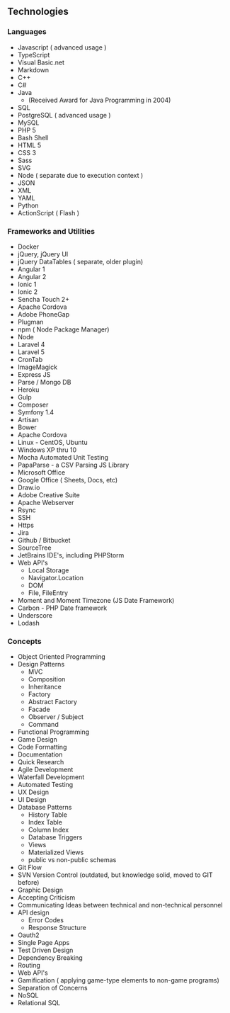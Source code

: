 ## Technologies

### Languages
- Javascript ( advanced usage )
- TypeScript
- Visual Basic.net
- Markdown
- C++
- C#
- Java
    - (Received Award for Java Programming in 2004)
- SQL
- PostgreSQL ( advanced usage )
- MySQL
- PHP 5
- Bash Shell
- HTML 5
- CSS 3
- Sass
- SVG
- Node ( separate due to execution context )
- JSON
- XML
- YAML
- Python
- ActionScript ( Flash )

### Frameworks and Utilities
- Docker
- jQuery, jQuery UI
- jQuery DataTables ( separate, older plugin)
- Angular 1
- Angular 2
- Ionic 1
- Ionic 2
- Sencha Touch 2+
- Apache Cordova
- Adobe PhoneGap
- Plugman
- npm ( Node Package Manager)
- Node
- Laravel 4
- Laravel 5
- CronTab
- ImageMagick
- Express JS
- Parse / Mongo DB
- Heroku
- Gulp
- Composer
- Symfony 1.4
- Artisan
- Bower
- Apache Cordova
- Linux - CentOS, Ubuntu
- Windows XP thru 10
- Mocha Automated Unit Testing
- PapaParse - a CSV Parsing JS Library
- Microsoft Office
- Google Office ( Sheets, Docs, etc)
- Draw.io
- Adobe Creative Suite
- Apache Webserver
- Rsync
- SSH
- Https
- Jira
- Github / Bitbucket
- SourceTree
- JetBrains IDE's, including PHPStorm
- Web API's
    - Local Storage
    - Navigator.Location
    - DOM
    - File, FileEntry
- Moment and Moment Timezone (JS Date Framework)
- Carbon - PHP Date framework
- Underscore
- Lodash

### Concepts
- Object Oriented Programming
- Design Patterns
    - MVC
    - Composition
    - Inheritance
    - Factory
    - Abstract Factory
    - Facade
    - Observer / Subject
    - Command
- Functional Programming
- Game Design
- Code Formatting
- Documentation
- Quick Research
- Agile Development
- Waterfall Development
- Automated Testing
- UX Design
- UI Design
- Database Patterns
    - History Table
    - Index Table
    - Column Index
    - Database Triggers
    - Views
    - Materialized Views
    - public vs non-public schemas
- Git Flow
- SVN Version Control (outdated, but knowledge solid, moved to GIT before)
- Graphic Design
- Accepting Criticism
- Communicating Ideas between technical and non-technical personnel
- API design
    - Error Codes
    - Response Structure
- Oauth2
- Single Page Apps
- Test Driven Design
- Dependency Breaking
- Routing
- Web API's
- Gamification ( applying game-type elements to non-game programs)
- Separation of Concerns
- NoSQL
- Relational SQL
